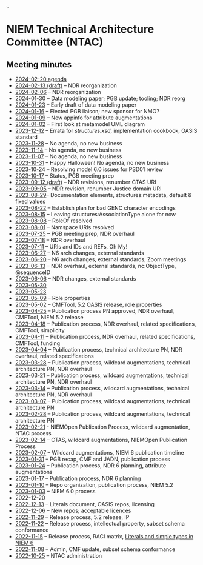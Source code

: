 # [<img src="https://github.com/niemopen/oasis-open-project/raw/main/artwork/NIEM-NO-Logo-v5.png" alt="img" style="zoom:10%;" />](https://github.com/niemopen/oasis-open-project/blob/main/artwork/NIEM-NO-Logo-v5.png)

# NIEM Technical Architecture Committee (NTAC)

## Meeting minutes

* [2024-02-20 agenda](docs/2024-02-20-agenda.md)
* [2024-02-13 (draft)](docs/2024-02-13-minutes.md) – NDR reorganization
* [2024-02-06](docs/2024-02-06-minutes.md) – NDR reorganization
* [2024-01-30](docs/2024-01-30-minutes.md) – Data modeling paper; PGB update; tooling; NDR reorg
* [2024-01-23](docs/2024-01-23-minutes.md) – Early draft of data modeling paper
* [2024-01-16](docs/2024-01-16-minutes.md) – Elected PGB liaison; new sponsor for NMO?
* [2024-01-09](docs/2024-01-09-minutes.md) – New appinfo for attribute augmentations
* [2024-01-02](docs/2024-01-02-minutes.md) – First look at metamodel UML diagram
* [2023-12-12](docs/2023-12-12-minutes.md) – Errata for *structures.xsd*, implementation cookbook, OASIS standard
* [2023-11-28](docs/2023-11-28-minutes.md) – No agenda, no new business
* [2023-11-14](docs/2023-11-14-minutes.md) – No agenda, no new business
* [2023-11-07](docs/2023-11-07-minutes.md) – No agenda, no new business
* [2023-10-31](docs/2023-10-31-minutes.md) – Happy Halloween!  No agenda, no new business
* [2023-10-24](docs/2023-10-24-minutes.md) – Resolving model 6.0 issues for PSD01 review
* [2023-10-17](docs/2023-10-17-minutes.md) – Status, PGB meeting prep
* [2023-09-12 (draft)](docs/2023-09-12-minutes.md) – NDR revisions, renumber CTAS URI
* [2023-09-05](docs/2023-09-05-minutes.md) – NDR revision, renumber Justice domain URI
* [2023-08-29](docs/2023-08-29-minutes.md)– Documentation elements, structures:metadata, default & fixed values
* [2023-08-22](docs/2023-08-22-minutes.md) – Establish plan for bad GENC character encodings
* [2023-08-15](docs/2023-08-15-minutes.md) – Leaving structures:AssociationType alone for now
* [2023-08-08](docs/2023-08-08-minutes.md) – RoleOf resolved
* [2023-08-01](docs/2023-08-01-minutes.md) – Namspace URIs resolved
* [2023-07-25](docs/2023-07-25-minutes.md) – PGB meeting prep, NDR overhaul
* [2023-07-18](docs/2023-07-18-minutes.md) – NDR overhaul
* [2023-07-11](docs/2023-07-11-minutes.md) – URIs and IDs and REFs, Oh My!
* [2023-06-27](docs/2023-06-27-minutes.md) – N6 arch changes, external standards
* [2023-06-20](docs/2023-06-20-minutes.md) – N6 arch changes, external standards, Zoom meetings
* [2023-06-13](docs/2023-06-13-minutes.md) – NDR overhaul, external standards, nc:ObjectType, @sequenceID
* [2023-06-06](docs/2023-06-06-minutes.md) – NDR changes, external standards
* [2023-05-30](docs/2023-05-30-minutes.md)
* [2023-05-23](docs/2023-05-23-minutes.md)
* [2023-05-09](docs/2023-05-09-minutes.md) – Role properties
* [2023-05-02](docs/2023-05-02-minutes.md) – CMFTool, 5.2 OASIS release, role properties
* [2023-04-25](docs/2023-04-25-minutes.md) – Publication process PN approved, NDR overhaul, CMFTool, NIEM 5.2 release
* [2023-04-18](docs/2023-04-18-minutes.md) – Publication process, NDR overhaul, related specifications, CMFTool, simplicity
* [2023-04-11](docs/2023-04-11-minutes.md) – Publication process, NDR overhaul, related specifications, CMFTool, funding
* [2023-04-04](docs/2023-04-04-minutes.md) – Publication process, technical architecture PN, NDR overhaul, related specifications
* [2023-03-28](docs/2023-03-28-minutes.md) – Publication process, wildcard augmentations, technical architecture PN, NDR overhaul
* [2023-03-21](docs/2023-03-21-minutes.md) – Publication process, wildcard augmentations, technical architecture PN, NDR overhaul
* [2023-03-14](docs/2023-03-14-minutes.md) – Publication process, wildcard augmentations, technical architecture PN, NDR overhaul
* [2023-03-07](docs/2023-03-07-minutes.md) – Publication process, wildcard augmentations, technical architecture PN
* [2023-02-28](docs/2023-02-28-minutes.md) – Publication process, wildcard augmentations, technical architecture PN
* [2023-02-21](docs/2023-02-21-minutes.md) - NIEMOpen Publication Process, wildcard augmentation, NTAC process
* [2023-02-14](docs/2023-02-14-minutes.md) – CTAS, wildcard augmentations, NIEMOpen Publication Process
* [2023-02-07](docs/2023-02-07-minutes.md) – Wildcard augmentations, NIEM 6 publication timeline
* [2023-01-31](docs/2023-01-31-minutes.md) – PGB recap, CMF and JADN, publication process
* [2023-01-24](docs/2023-01-24-minutes.md) – Publication process, NDR 6 planning, attribute augmentations 
* [2023-01-17](docs/2023-01-17-minutes.md) – Publication process, NDR 6 planning
* [2023-01-10](docs/2023-01-10-minutes.md) – Repo organization, publication process, NIEM 5.2
* [2023-01-03](docs/2023-01-03-minutes.md) – NIEM 6.0 process
* 2022-12-20
* [2022-12-13](docs/2022-12-13-minutes.md) – Literals document, OASIS repos, licensing
* [2022-12-06](docs/2022-12-06-minutes.md) – New repos; acceptable licences
* [2022-11-29](docs/2022-11-29-minutes.md) – Release process, 5.2 release, IP
* [2022-11-22](docs/2022-11-22-minutes.md) – Release process, intellectual property, subset schema conformance
* [2022-11-15](docs/2022-11-15-minutes.md) – Release process, RACI matrix, [Literals and simple types in NIEM 6](../documents/Literals-221124.md)
* [2022-11-08](docs/2022-11-08-minutes.md) – Admin, CMF update, subset schema conformance
* [2022-10-25](docs/2022-10-25-minutes.md) – NTAC administration
